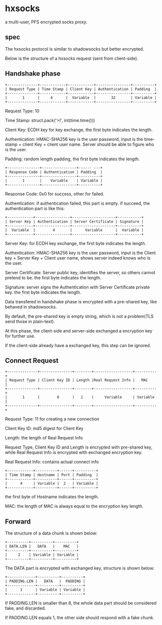hxsocks
==================
a multi-user, PFS encrypted socks proxy.


## spec

The hxsocks protocol is similar to shadowsocks but better encrypted.

Below is the structure of a hxsocks request (sent from client-side).

## Handshake phase

    +--------------+------------+------------+----------------+----------+
    | Request Type | Time Stamp | Client Key | Authentication | Padding  |
    +--------------+------------+------------+----------------+----------+
    |       1      |     4      |  Variable  |       32       | Variable |
    +--------------+------------+------------+----------------+----------+

Request Type: 10

Time Stamp: struct.pack('>I', int(time.time()))

Client Key: ECDH key for key exchange, the first byte indicates the length.

Authentication: HMAC-SHA256 key is the user password, input is the time-stamp + client Key + client user name. Server should be able to figure who is the user.

Padding: random length padding, the first byte indicates the length.

    +---------------+----------------+------ ---+
    | Response Code | Authentication | Padding  |
    +---------------+----------------+----------+
    |       1       |    Variable    | Variable |
    +---------------+----------------+----------+

Response Code: 0x0 for success, other for failed.

Authentication: if authentication failed, this part is empty. if succeed, the authentication part is like this:

    +------------+----------------+--------------------+-----------+
    | Server Key | Authentication | Server Certificate | Signature |
    +------------+----------------+--------------------+-----------+
    |  Variable  |        4       |      Variable      |  Variable |
    +------------+----------------+--------------------+-----------+

Server Key: for ECDH key exchange, the first byte indicates the length.

Authentication: HMAC-SHA256 key is the user password, input is the Client key + Server Key + Client user name, shows server indeed knows who is the user.

Server Certificate: Server public key, identifies the server, so others cannot pretend to be. the first byte indicates the length.

Signature: server signs the Authentication with Server Certificate private key. the first byte indicates the length.

Data transfered in handshake phase is encrypted with a pre-shared key, like behaved in shadowsocks.

By default, the pre-shared key is empty string, which is not a problem(TLS send those in plain-text).

At this phase, the client-side and server-side exchanged a encryption key for further use.

If the client-side already have a exchanged key, this step can be ignored.

## Connect Request

    +--------------+---------------+--------+------------------+----------+
    | Request Type | Client Key ID | Length |Real Request Info |   MAC    |
    +--------------+---------------+--------+------------------+----------+
    |       1      |        8      |   1    |     Variable     | Variable |
    +--------------+---------------+--------+------------------+----------+

Request Type: 11 for creating a new connection

Client Key ID: md5 digest for Client Key

Length: the length of Real Request Info

Request Type, Client Key ID and Length is encrypted with pre-shared key, while Real Request Info is encrypted with exchanged encryption key.

Real Request Info: contains actual connect info

    +------------+----------+------+----------+
    | Time Stamp | Hostname | Port | Padding  |
    +------------+----------+------+----------+
    |      4     | Variable |  2   | Variable |
    +------------+----------+------+----------+

the first byte of Hostname indicates the length.

MAC: the length of MAC is always equal to the encryption key length.

## Forward

The structure of a data chunk is shown below:

    +----------+----------+----------+
    | DATA.LEN |   DATA   |    MAC   |
    +----------+----------+----------+
    |     2    | Variable | Variable |
    +----------+----------+----------+

The DATA part is encrypted with exchanged key, structure is shown below:

    +-------------+----------+----------+
    | PADDING.LEN |   DATA   |  PADDING |
    +-------------+----------+----------+
    |      1      | Variable | Variable |
    +-------------+----------+----------+

If PADDING.LEN is smaller than 8, the whole data part should be considered fake, and discarded.

If PADDING.LEN equals 1, the other side should respond with a fake chunk.
